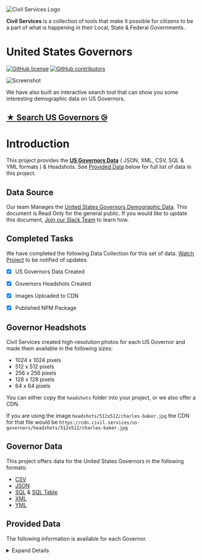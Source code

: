 ![Civil Services Logo](https://cdn.civil.services/common/github-logo.png "Civil Services Logo")

__Civil Services__ is a collection of tools that make it possible for citizens to be a part of what is happening in their Local, State & Federal Governments.


United States Governors
===

[![GitHub license](https://img.shields.io/badge/license-MIT-blue.svg?style=flat)](https://raw.githubusercontent.com/CivilServiceUSA/us-governors/master/LICENSE)  [![GitHub contributors](https://img.shields.io/github/contributors/CivilServiceUSA/us-governors.svg)](https://github.com/CivilServiceUSA/us-governors/graphs/contributors)

![Screenshot](screenshot.gif "Screenshot")

We have also built an interactive search tool that can show you some interesting demographic data on US Governors.

## [★ Search US Governors ⧁](https://civilserviceusa.github.io/us-governors/)


Introduction
===

This project provides the __[US Governors Data](./us-governors)__ ( JSON, XML, CSV, SQL & YML formats ) & Headshots.  See [Provided Data](#provided-data) below for full list of data in this project.


Data Source
---

Our team Manages the [United States Governors Demographic Data](https://docs.google.com/spreadsheets/d/1AMwiClcbogCc1LoIlwX8M2vFGNzGK3NQWY5Qrk6sNuc/edit#gid=284703522).  This document is Read Only for the general public.  If you would like to update this document, [Join our Slack Team](https://slack.civil.services/bkx7n2) to learn how.


Completed Tasks
---

We have completed the following Data Collection for this set of data. [Watch Project](https://github.com/CivilServiceUSA/us-governors/subscription) to be notified of updates.

- [X] US Governors Data Created
- [X] Governors Headshots Created
- [X] Images Uploaded to CDN
- [X] Published NPM Package


Governor Headshots
---

Civil Services created high-resolution photos for each US Governor and made them available in the following sizes:

* 1024 x 1024 pixels
* 512 x 512 pixels
* 256 x 256 pixels
* 128 x 128 pixels
* 64 x 64 pixels

You can either copy the `headshots` folder into your project, or we also offer a CDN.

If you are using the image `headshots/512x512/charles-baker.jpg` the CDN for that file would be `https://cdn.civil.services/us-governors/headshots/512x512/charles-baker.jpg`


Governor Data
---

This project offers data for the United States Governors in the following formats:

* [CSV](us-governors/data/us-governors.csv)
* [JSON](us-governors/data/us-governors.json)
* [SQL](us-governors/data/us-governors.sql) & [SQL Table](us-governors/data/us-governors.table.sql) 
* [XML](us-governors/data/us-governors.xml)
* [YML](us-governors/data/us-governors.yml)

Provided Data
---

The following information is available for each Governor.

<details>
  <summary>Expand Details</summary>

Parameter               | Type   | Description
------------------------|--------|----------------
`state_name`            | string | Name of State
`state_state_name_slug` | string | Name of State converted to lowercase letters and spaces replaced with dashes
`state_code`            | string | Two Letter State Abbreviation
`state_code_slug`       | string | Two Letter State Abbreviation in lowercase letters
`votesmart`             | string | The numeric ID for this Governor on VoteSmart.org ( http://votesmart.org/candidate/69494 )
`title`                 | enum   | Title of Governor
`party`                 | enum   | Political Party of Governor
`name`                  | string | Full Name of Governor
`name_slug`             | string | Full Name of Governor converted to lowercase letters and spaces replaced with dashes
`first_name`            | string | First Name of Governor
`middle_name`           | string | Middle Name of Governor
`last_name`             | string | Last Name of Governor
`name_suffix`           | string | Name Suffix of Governor
`goes_by`               | string | Name Governor Prefers to go by
`pronunciation`         | string | How to Pronounce Governor's Name
`gender`                | enum   | Gender of Governor
`ethnicity`             | enum   | Ethnicity of Governor
`religion`              | enum   | Religion of Governor
`openley_lgbtq`         | enum   | Governor is Openly LGBTQ
`date_of_birth`         | date   | Date of Birth of Governor
`entered_office`        | date   | Date Governor First Entered Office
`term_end`              | date   | Date Governor's Current Term Ends
`biography`             | string | Governor's Biography from Congress.gov
`phone`                 | string | Work Phone Number of Governor
`fax`                   | string | Work Phone Number of Governor
`latitude`              | float  | GPS Latitude of Office
`longitude`             | float  | GPS Longitude of Office
`address_complete`      | string | Work Mailing Address of Governor
`address_number`        | number | Mailing Address Number
`address_prefix`        | string | Mailing Address Prefix
`address_street`        | string | Mailing Address Street
`address_sec_unit_type` | string | Mailing Address Section Unit Type
`address_sec_unit_num`  | number | Mailing Address Section Unit Number
`address_city`          | string | Mailing Address City
`address_state`         | string | Mailing Address State
`address_zipcode`       | string | Mailing Address zipcode
`address_type`          | string | Mailing Address Type
`website`               | string | Governor's Website
`contact_page`          | string | Governor's Contact Page
`facebook_url`          | string | Facebook URL
`twitter_handle`        | string | Twitter Handle of Governor ( not always available )
`twitter_url`           | string | Twitter URL of Governor ( not always available )
`photo_url`             | string | Photo URL of Governor ( not always available )

* `photo_url` is available in the following sizes: 64x64, 128x128, 256x256, 512x512 & 1024x1024 ( defaults to 512x512 )

</details>